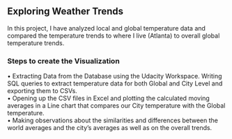 ## Exploring Weather Trends 

In this project, I have analyzed local and global temperature data and compared the temperature trends to where I live (Atlanta) to overall global temperature trends.

### Steps to create the Visualization

• Extracting Data from the Database using the Udacity Workspace. Writing SQL queries to extract temperature data for both Global and City Level and exporting them to CSVs.  
• Opening up the CSV files in Excel and plotting the calculated moving averages in a Line chart that compares our City temperature with the Global temperature.   
• Making observations about the similarities and differences between the world averages and the city’s averages as well as on the overall trends.
